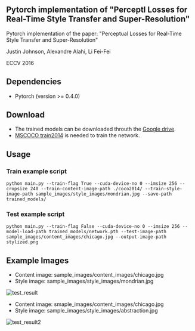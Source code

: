 Pytorch implementation of "Perceptl Losses for Real-Time Style Transfer and Super-Resolution"
---

Pytorch implementation of the paper:
"Perceptual Losses for Real-Time Style Transfer and Super-Resolution"

Justin Johnson, Alexandre Alahi, Li Fei-Fei 

ECCV 2016

Dependencies
--
* Pytorch (version >= 0.4.0)

Download
--
* The trained models can be downloaded throuth the [Google drive](https://drive.google.com/drive/folders/1_FjrtNgVGgstMFRIY6K_Fp3w1K96Zpn5?usp=sharing).
* [MSCOCO train2014](http://cocodataset.org/#download) is needed to train the network.

Usage
--

### Train example script

```
python main.py --train-flag True --cuda-device-no 0 --imsize 256 --cropsize 240 --train-content-image-path ./coco2014/ --train-style-image-path sample_images/style_images/mondrian.jpg --save-path trained_models/
```

### Test example script

```
python main.py --train-flag False --cuda-device-no 0 --imsize 256 --model-load-path trained_models/network.pth --test-image-path sample_images/content_images/chicago.jpg --output-image-path stylized.png
```

Example Images
--

* Content image: sample_images/content_images/chicago.jpg
* Style image: sample_images/style_images/mondrian.jpg

![test_result](https://github.com/tyui592/Perceptual_loss_for_real_time_style_transfer/blob/master/sample_images/test_results/chicago_mondrian.png)

* Content image: smaple_images/content_images/chicago.jpg
* Style image: sample_images/style_images/abstraction.jpg

![test_result2](https://github.com/tyui592/Perceptual_loss_for_real_time_style_transfer/blob/master/sample_images/test_results/chicago_abstraction.png)
